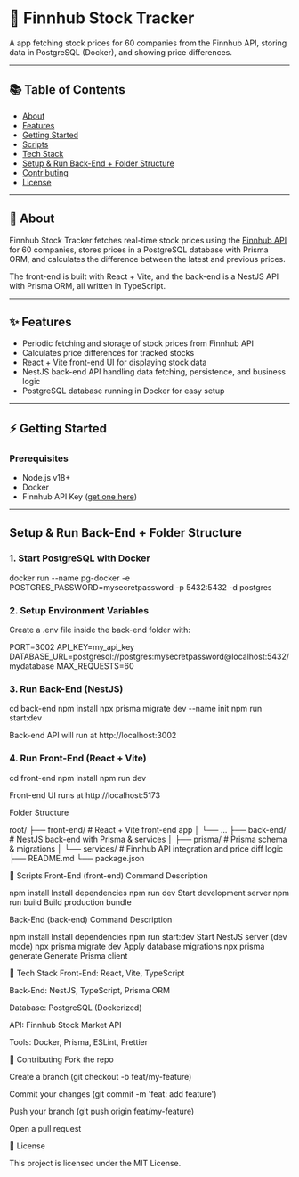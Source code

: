 # 🚀 Finnhub Stock Tracker

A app fetching stock prices for 60 companies from the Finnhub API, storing data in PostgreSQL (Docker), and showing price differences.

---

## 📚 Table of Contents

- [About](#about)
- [Features](#features)
- [Getting Started](#getting-started)
- [Scripts](#scripts)
- [Tech Stack](#tech-stack)
- [Setup & Run Back-End + Folder Structure](#setup--run-back-end--folder-structure)
- [Contributing](#contributing)
- [License](#license)

---

## 🧠 About

Finnhub Stock Tracker fetches real-time stock prices using the [Finnhub API](https://finnhub.io/) for 60 companies, stores prices in a PostgreSQL database with Prisma ORM, and calculates the difference between the latest and previous prices.

The front-end is built with React + Vite, and the back-end is a NestJS API with Prisma ORM, all written in TypeScript.

---

## ✨ Features

- Periodic fetching and storage of stock prices from Finnhub API  
- Calculates price differences for tracked stocks  
- React + Vite front-end UI for displaying stock data  
- NestJS back-end API handling data fetching, persistence, and business logic  
- PostgreSQL database running in Docker for easy setup  

---

## ⚡ Getting Started

### Prerequisites

- Node.js v18+  
- Docker  
- Finnhub API Key ([get one here](https://finnhub.io/))  

---

## Setup & Run Back-End + Folder Structure

### 1. Start PostgreSQL with Docker

docker run --name pg-docker -e POSTGRES_PASSWORD=mysecretpassword -p 5432:5432 -d postgres

### 2. Setup Environment Variables
   
Create a .env file inside the back-end folder with:

PORT=3002
API_KEY=my_api_key
DATABASE_URL=postgresql://postgres:mysecretpassword@localhost:5432/mydatabase
MAX_REQUESTS=60

### 3. Run Back-End (NestJS)

cd back-end
npm install
npx prisma migrate dev --name init
npm run start:dev

Back-end API will run at http://localhost:3002

### 4. Run Front-End (React + Vite)

cd front-end
npm install
npm run dev

Front-end UI runs at http://localhost:5173

Folder Structure

root/
├── front-end/          # React + Vite front-end app
│   └── ...
├── back-end/           # NestJS back-end with Prisma & services
│   ├── prisma/         # Prisma schema & migrations
│   └── services/       # Finnhub API integration and price diff logic
├── README.md
└── package.json

📜 Scripts
Front-End (front-end)
Command	Description

npm install	Install dependencies
npm run dev	Start development server
npm run build	Build production bundle

Back-End (back-end)
Command	Description

npm install	Install dependencies
npm run start:dev	Start NestJS server (dev mode)
npx prisma migrate dev	Apply database migrations
npx prisma generate	Generate Prisma client

🧱 Tech Stack
Front-End: React, Vite, TypeScript

Back-End: NestJS, TypeScript, Prisma ORM

Database: PostgreSQL (Dockerized)

API: Finnhub Stock Market API

Tools: Docker, Prisma, ESLint, Prettier

🤝 Contributing
Fork the repo

Create a branch (git checkout -b feat/my-feature)

Commit your changes (git commit -m 'feat: add feature')

Push your branch (git push origin feat/my-feature)

Open a pull request

🪪 License

This project is licensed under the MIT License.
